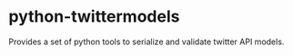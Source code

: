 # python-twittermodels

Provides a set of python tools to serialize and validate twitter API models.
